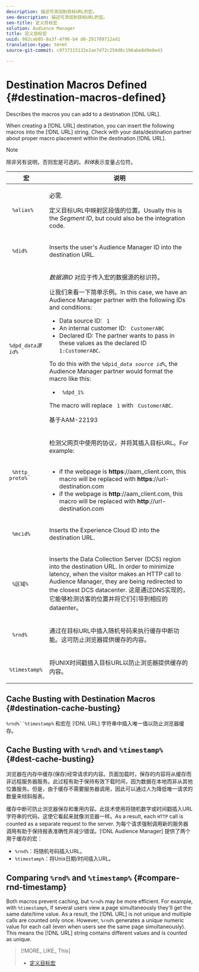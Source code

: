 ```yaml
---
description: 描述可添加到目标URL的宏。
seo-description: 描述可添加到目标URL的宏。
seo-title: 定义目标宏
solution: Audience Manager
title: 定义目标宏
uuid: 982cab05-8a3f-4f96-b4 d0-291709712ad1
translation-type: tm+mt
source-git-commit: c9737315132e2ae7d72c250d8c196abe8d9e0e43

---
```



# Destination Macros Defined {#destination-macros-defined}

Describes the macros you can add to a destination [!DNL URL].

<!-- destination-macros.xml -->

When creating a [!DNL URL] destination, you can insert the following macros into the [!DNL URL] string. Check with your data/destination partner about proper macro placement within the destination [!DNL URL].

>[!NOTE]
>
>除非另有说明，否则宏是可选的。*斜体*&#x200B;表示变量占位符。

<table id="table_2C532EFB9DAE41B08714753EBD7DFB05"> 
 <thead> 
  <tr> 
   <th colname="col1" class="entry"> 宏 </th> 
   <th colname="col2" class="entry"> 说明 </th> 
  </tr> 
 </thead>
 <tbody> 
  <tr> 
   <td colname="col1"> <p> <code> %alias%</code> </p> </td> 
   <td colname="col2"> <p>必需. </p> <p>定义目标URL中映射区段值的位置。Usually this is the <i>Segment ID</i>, but could also be the integration code. </p> </td> 
  </tr> 
  <tr> 
   <td colname="col1"> <p> <code> %did%</code> </p> </td> 
   <td colname="col2"> <p>Inserts the user's <span class="keyword"> Audience Manager</span> ID into the destination URL. </p> </td> 
  </tr> 
  <tr> 
   <td colname="col1"> <p> <code>%dpd_<i>data源id</i>%</code> </p> </td> 
   <td colname="col2"> <p><i>数据源ID</i> 对应于传入宏的数据源的标识符。 </p> <p>让我们来看一下简单示例。In this case, we have an <span class="keyword"> Audience Manager</span> partner with the following IDs and conditions: </p> 
    <ul id="ul_697508B437EB4090B121AFA5D519AFBE"> 
     <li id="li_32D9F72A7D1543A892DC7E1529E98A96">Data source ID: <code> 1</code> </li> 
     <li id="li_099F5B63D2244B5AADA9B26CB6152E6B">An internal customer ID: <code> CustomerABC</code> </li> 
     <li id="li_0D9FE501C16444DDB388C8E934E5A8C6">Declared ID: The partner wants to pass in these values as the declared ID <code> 1:CustomerABC</code>. </li> 
    </ul> <p>To do this with the <code>%dpid_<i>data source id</i>%</code>, the <span class="keyword"> Audience Manager</span> partner would format the macro like this: </p> 
    <ul class="simplelist"> 
     <li> <code> %dpd_1%</code> </li> 
    </ul> <p>The macro will replace <code> 1</code> with <code> CustomerABC</code>. </p> <p> 
     <draft-comment>
       基于AAM-22193 
     </draft-comment> </p> </td> 
  </tr> 
  <tr> 
   <td colname="col1"> <p><code> %http_ proto%</code> </p> </td> 
   <td colname="col2"> <p>检测父网页中使用的协议，并将其插入目标URL。For example: 
     <br> 
     <ul id="ul_026F56EC46E94D9EB1153557C0F65325"> 
      <li id="li_B41EF140CC274CB68FE7213DD8B908C0">if the webpage is <b>https</b>://aam_client.com, this macro will be replaced with <b>https</b>://url-destination.com </li> 
      <li id="li_BDCD6EA69B004A92BA6981952341BD77">if the webpage is <b>http</b>://aam_client.com, this macro will be replaced with <b>http</b>://url-destination.com </li> 
     </ul> </p> </td> 
  </tr> 
  <tr> 
   <td colname="col1"> <p><code> %mcid%</code> </p> </td> 
   <td colname="col2"> <p>Inserts the <span class="keyword"> Experience Cloud</span> ID into the destination URL. </p> </td> 
  </tr> 
  <tr> 
   <td colname="col1"> <p><code> %区域%</code> </p> </td> 
   <td colname="col2"> <p>Inserts the <span class="wintitle"> Data Collection Server (DCS)</span> region into the destination URL. In order to minimize latency, when the visitor makes an HTTP call to <span class="keyword"> Audience Manager</span>, they are being redirected to the closest <span class="wintitle"> DCS</span> datacenter. 这是通过DNS实现的，它能够检测访客的位置并将它们引导到相应的dataenter。 </p> </td> 
  </tr> 
  <tr> 
   <td colname="col1"> <p> <code> %rnd%</code> </p> </td> 
   <td colname="col2"> <p>通过在目标URL中插入随机号码来执行缓存中断功能。这可防止浏览器提供缓存的内容。 </p> </td> 
  </tr> 
  <tr> 
   <td colname="col1"> <p> <code> %timestamp%</code> </p> </td> 
   <td colname="col2"> <p>将UNIX时间戳插入目标URL以防止浏览器提供缓存的内容。 </p> </td> 
  </tr> 
 </tbody> 
</table>

## Cache Busting with Destination Macros {#destination-cache-busting}

`%rnd%``%timestamp%` 和宏在 [!DNL URL] 字符串中插入唯一值以防止浏览器缓存。

## Cache Busting with `%rnd%` and `%timestamp%` {#dest-cache-busting}

<!-- c_dest_cache_busting.xml -->

浏览器在内存中缓存(保存)经常请求的内容。页面加载时，保存的内容将从缓存而非远程服务器服务。此过程有助于保持有效下载时间，因为数据在本地而非从其他位置服务。但是，由于缓存不需要服务器调用，因此可以通过人为降低唯一请求的数量来倾斜报表。

缓存中断可防止浏览器保存和重用内容。此技术使用将随机数字或时间戳插入URL字符串的代码，这使它看起来就像浏览器一样。As a result, each `HTTP` call is counted as a separate request to the server. 为每个请求强制调用新的服务器调用有助于保持报表准确性并减少错误。[!DNL Audience Manager] 提供了两个用于缓存的宏：

* `%rnd%`：将随机号码插入URL。
* `%timestamp%`：将Unix日期/时间插入URL。

## Comparing `%rnd%` and `%timestamp%` {#compare-rnd-timestamp}

Both macros prevent caching, but `%rnd%` may be more efficient. For example, with `%timestamp%`, if several users view a page simultaneously they'll get the same date/time value. As a result, the [!DNL URL] is not unique and multiple calls are counted only once. However, `%rnd%` generates a unique numeric value for each call (even when users see the same page simultaneously). This means the [!DNL URL] string contains different values and is counted as unique.

>[!MORE_ LIKE_ This]
>
>* [定义目标宏](../../features/destinations/destination-macros.md#destination-macros-defined)